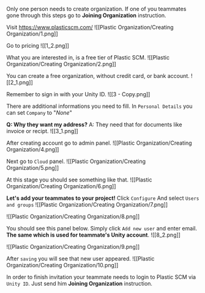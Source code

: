Only one person needs to create organization. If one of you teammates gone through this steps go to **Joining Organization** instruction.

Visit https://www.plasticscm.com/
![[Plastic Organization/Creating Organization/1.png]]

Go to pricing
![[1_2.png]]

What you are interested in, is a free tier of Plastic SCM. 
![[Plastic Organization/Creating Organization/2.png]]

You can create a free organization, without credit card, or bank account.
![[2_1.png]]

Remember to sign in with your Unity ID.
![[3 - Copy.png]]

There are additional informations you need to fill.
In `Personal Details` you can set `Company` to "*None*"

**Q: Why they want my address?**
A: They need that for documents like invoice or recipt.
![[3_1.png]]

After creating account go to admin panel.
![[Plastic Organization/Creating Organization/4.png]]

Next go to `Cloud` panel.
![[Plastic Organization/Creating Organization/5.png]]

At this stage you should see something like that.
![[Plastic Organization/Creating Organization/6.png]]

**Let's add your teammates to your project!**
Click `Configure` And select `Users and groups`
![[Plastic Organization/Creating Organization/7.png]]

![[Plastic Organization/Creating Organization/8.png]]

You should see this panel below. 
Simply click `Add new user` and enter email. **The same which is used for teammate's Unity account**.
![[8_2.png]]

![[Plastic Organization/Creating Organization/9.png]]

After `saving` you will see that new user appeared.
![[Plastic Organization/Creating Organization/10.png]]

In order to finish invitation your teammate needs to login to Plastic SCM via `Unity ID`. 
Just send him **Joining Organization** instruction.